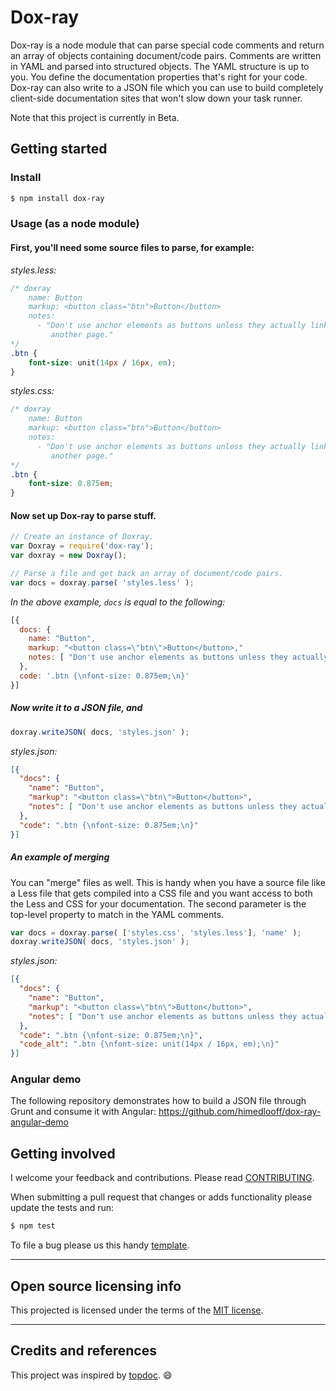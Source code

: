 # Dox-ray

Dox-ray is a node module that can parse special code comments and return
an array of objects containing document/code pairs. Comments are written in YAML
and parsed into structured objects. The YAML structure is up to you. You define
the documentation properties that's right for your code. Dox-ray can also
write to a JSON file which you can use to build completely client-side
documentation sites that won't slow down your task runner.

Note that this project is currently in Beta.


## Getting started

### Install

```bash
$ npm install dox-ray
```

### Usage (as a node module)

#### First, you'll need some source files to parse, for example:

_styles.less:_

```css
/* doxray
    name: Button
    markup: <button class="btn">Button</button>
    notes:
      - "Don't use anchor elements as buttons unless they actually link to
         another page."
*/
.btn {
    font-size: unit(14px / 16px, em);
}
```

_styles.css:_

```css
/* doxray
    name: Button
    markup: <button class="btn">Button</button>
    notes:
      - "Don't use anchor elements as buttons unless they actually link to
         another page."
*/
.btn {
    font-size: 0.875em;
}
```

#### Now set up Dox-ray to parse stuff.

```js
// Create an instance of Doxray.
var Doxray = require('dox-ray');
var doxray = new Doxray();

// Parse a file and get back an array of document/code pairs.
var docs = doxray.parse( 'styles.less' );
```

_In the above example, `docs` is equal to the following:_

```js
[{
  docs: {
    name: "Button",
    markup: "<button class=\"btn\">Button</button>,"
    notes: [ "Don't use anchor elements as buttons unless they actually link to another page." ]
  },
  code: '.btn {\nfont-size: 0.875em;\n}'
}]
```

##### Now write it to a JSON file, and

```js
doxray.writeJSON( docs, 'styles.json' );
```

_styles.json:_

```json
[{
  "docs": {
    "name": "Button",
    "markup": "<button class=\"btn\">Button</button>",
    "notes": [ "Don't use anchor elements as buttons unless they actually link to another page." ]
  },
  "code": ".btn {\nfont-size: 0.875em;\n}"
}]
```

##### An example of merging

You can "merge" files as well. This is handy when you have a source file like
a Less file that gets compiled into a CSS file and you want access to both the
Less and CSS for your documentation. The second parameter is the top-level
property to match in the YAML comments.

```js
var docs = doxray.parse( ['styles.css', 'styles.less'], 'name' );
doxray.writeJSON( docs, 'styles.json' );
```

_styles.json:_

```json
[{
  "docs": {
    "name": "Button",
    "markup": "<button class=\"btn\">Button</button>",
    "notes": [ "Don't use anchor elements as buttons unless they actually link to another page." ]
  },
  "code": ".btn {\nfont-size: 0.875em;\n}",
  "code_alt": ".btn {\nfont-size: unit(14px / 16px, em);\n}"
}]
```

### Angular demo

The following repository demonstrates how to build a JSON file through Grunt and
consume it with Angular: <https://github.com/himedlooff/dox-ray-angular-demo>


## Getting involved

I welcome your feedback and contributions.
Please read [CONTRIBUTING](CONTRIBUTING.md).

When submitting a pull request that changes or adds functionality please update
the tests and run:

```bash
$ npm test
```

To file a bug please us this handy [template](https://github.com/himedlooff/dox-ray/issues/new?body=%23%23%20URL%0D%0D%0D%23%23%20Actual%20Behavior%0D%0D%0D%23%23%20Expected%20Behavior%0D%0D%0D%23%23%20Steps%20to%20Reproduce%0D%0D%0D%23%23%20Screenshot&labels=bug).


----


## Open source licensing info

This projected is licensed under the terms of the [MIT license](LICENSE).


----


## Credits and references

This project was inspired by [topdoc](https://github.com/topcoat/topdoc/).
:smile:
